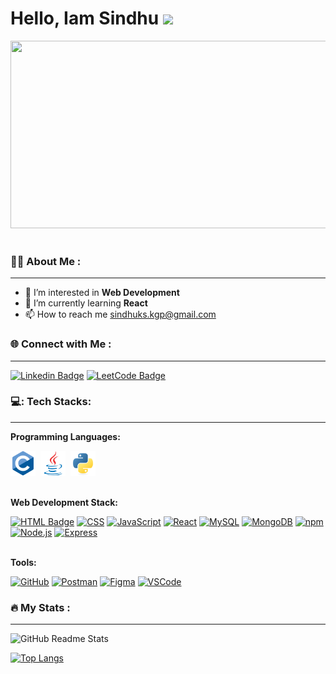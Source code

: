 <h1>
  Hello, Iam Sindhu
  <img src="https://media.giphy.com/media/hvRJCLFzcasrR4ia7z/giphy.gif" width="30px"/>
</h1>  
<div align="center">
  <img src="https://media.giphy.com/media/dWesBcTLavkZuG35MI/giphy.gif" width="700" height="300"/>
</div>
<br>

### :woman_technologist: About Me :
---
- 👀 I’m interested in <b>Web Development</b> <br>
- 🌱 I’m currently learning <b>React</b><br>
- 📫 How to reach me sindhuks.kgp@gmail.com<br>

### :globe_with_meridians: Connect with Me :
---
[![Linkedin Badge](https://img.shields.io/badge/-LINKEDIN-blue?style=flat&logo=Linkedin&logoColor=white)](https://www.linkedin.com/in/sindhu-saravanan-)
[![LeetCode Badge](https://img.shields.io/badge/LeetCode-SINDHU-orange)](https://leetcode.com/Sindhu_Saravanan/)
<br>

### 💻: Tech Stacks:
---
<b>Programming Languages:</b>
<div>
<img src="https://github.com/devicons/devicon/blob/master/icons/c/c-original.svg" title="C" alt="C" width="40" height="40"/>&nbsp;
  <img src="https://github.com/devicons/devicon/blob/master/icons/java/java-original.svg" title="Java" alt="Java" width="40" height="40"/>&nbsp;
  <img src="https://github.com/devicons/devicon/blob/master/icons/python/python-original.svg" title="Python" alt="Python" width="40" height="40"/>&nbsp;
</div>
<br>

<b>Web Development Stack:</b>

[![HTML Badge](https://img.shields.io/badge/HTML5-orange?style=for-the-badge&logo=html5)](https://www.w3.org/html/)
[![CSS](https://img.shields.io/badge/CSS3-blue?style=for-the-badge&logo=css3&logoColor=white)](https://www.w3schools.com/css/)
[![JavaScript](https://img.shields.io/badge/JavaScript-yellow?style=for-the-badge&logo=javascript&logoColor=white)](https://developer.mozilla.org/en-US/docs/Web/JavaScript)
[![React](https://img.shields.io/badge/React-61DAFB?style=for-the-badge&logo=react&logoColor=white)](https://reactjs.org/)
[![MySQL](https://img.shields.io/badge/MySQL-4479A1?style=for-the-badge&logo=mysql&logoColor=white)](https://www.mysql.com/)
[![MongoDB](https://img.shields.io/badge/MongoDB-47A248?style=for-the-badge&logo=mongodb&logoColor=white)](https://www.mongodb.com/)
[![npm](https://img.shields.io/badge/npm-CB3837?style=for-the-badge&logo=npm&logoColor=white)](https://www.npmjs.com/)
[![Node.js](https://img.shields.io/badge/Node.js-339933?style=for-the-badge&logo=node.js&logoColor=white)](https://nodejs.org/)
[![Express](https://img.shields.io/badge/Express-000000?style=for-the-badge&logo=express&logoColor=white)](https://expressjs.com/)

<br>
<b>Tools:</b><br>

[![GitHub](https://img.shields.io/badge/GitHub-181717?style=for-the-badge&logo=github&logoColor=white)](https://github.com/)
[![Postman](https://img.shields.io/badge/Postman-FF6C37?style=for-the-badge&logo=postman&logoColor=white)](https://www.postman.com/)
[![Figma](https://img.shields.io/badge/Figma-F24E1E?style=for-the-badge&logo=figma&logoColor=white)](https://www.figma.com/)
[![VSCode](https://img.shields.io/badge/VSCode-007ACC?style=for-the-badge&logo=visual-studio-code&logoColor=white)](https://code.visualstudio.com/)

### :fire: My Stats :
---
![GitHub Readme Stats](https://github-readme-stats.vercel.app/api?username=SindhuKSaravanan&show_icons=true&theme=radical)



[![Top Langs](https://github-readme-stats.vercel.app/api/top-langs/?username=SindhuKSaravanan&layout=compact&theme=vision-friendly-dark)](https://github.com/anuraghazra/github-readme-stats)

